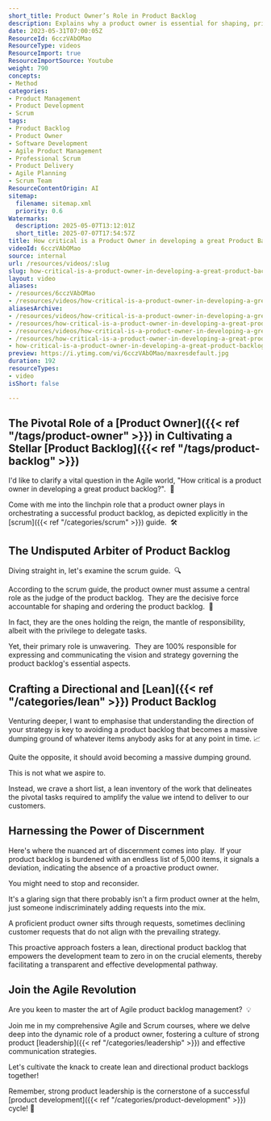 ```yaml
---
short_title: Product Owner’s Role in Product Backlog
description: Explains why a product owner is essential for shaping, prioritising, and maintaining a focused, lean product backlog that drives effective Agile product development.
date: 2023-05-31T07:00:05Z
ResourceId: 6cczVAbOMao
ResourceType: videos
ResourceImport: true
ResourceImportSource: Youtube
weight: 790
concepts:
- Method
categories:
- Product Management
- Product Development
- Scrum
tags:
- Product Backlog
- Product Owner
- Software Development
- Agile Product Management
- Professional Scrum
- Product Delivery
- Agile Planning
- Scrum Team
ResourceContentOrigin: AI
sitemap:
  filename: sitemap.xml
  priority: 0.6
Watermarks:
  description: 2025-05-07T13:12:01Z
  short_title: 2025-07-07T17:54:57Z
title: How critical is a Product Owner in developing a great Product Backlog?
videoId: 6cczVAbOMao
source: internal
url: /resources/videos/:slug
slug: how-critical-is-a-product-owner-in-developing-a-great-product-backlog
layout: video
aliases:
- /resources/6cczVAbOMao
- /resources/videos/how-critical-is-a-product-owner-in-developing-a-great-product-backlog
aliasesArchive:
- /resources/videos/how-critical-is-a-product-owner-in-developing-a-great-product-backlog
- /resources/how-critical-is-a-product-owner-in-developing-a-great-product-backlog
- /resources/videos/how-critical-is-a-product-owner-in-developing-a-great-product-backlog-
- /resources/how-critical-is-a-product-owner-in-developing-a-great-product-backlog-
- how-critical-is-a-product-owner-in-developing-a-great-product-backlog
preview: https://i.ytimg.com/vi/6cczVAbOMao/maxresdefault.jpg
duration: 192
resourceTypes:
- video
isShort: false

---
```

## The Pivotal Role of a [Product Owner]({{< ref "/tags/product-owner" >}}) in Cultivating a Stellar [Product Backlog]({{< ref "/tags/product-backlog" >}})

I'd like to clarify a vital question in the Agile world, "How critical is a product owner in developing a great product backlog?".  💫

Come with me into the linchpin role that a product owner plays in orchestrating a successful product backlog, as depicted explicitly in the [scrum]({{< ref "/categories/scrum" >}}) guide.  🛠️

## The Undisputed Arbiter of Product Backlog

Diving straight in, let's examine the scrum guide.  🔍

According to the scrum guide, the product owner must assume a central role as the judge of the product backlog.  They are the decisive force accountable for shaping and ordering the product backlog.  🎯

In fact, they are the ones holding the reign, the mantle of responsibility, albeit with the privilege to delegate tasks.

Yet, their primary role is unwavering.  They are 100% responsible for expressing and communicating the vision and strategy governing the product backlog's essential aspects.

## Crafting a Directional and [Lean]({{< ref "/categories/lean" >}}) Product Backlog

Venturing deeper, I want to emphasise that understanding the direction of your strategy is key to avoiding a product backlog that becomes a massive dumping ground of whatever items anybody asks for at any point in time. 📈

Quite the opposite, it should avoid becoming a massive dumping ground.

This is not what we aspire to.

Instead, we crave a short list, a lean inventory of the work that delineates the pivotal tasks required to amplify the value we intend to deliver to our customers. 

## Harnessing the Power of Discernment

Here's where the nuanced art of discernment comes into play.  If your product backlog is burdened with an endless list of 5,000 items, it signals a deviation, indicating the absence of a proactive product owner.

You might need to stop and reconsider.

It's a glaring sign that there probably isn't a firm product owner at the helm, just someone indiscriminately adding requests into the mix.

A proficient product owner sifts through requests, sometimes declining customer requests that do not align with the prevailing strategy.

This proactive approach fosters a lean, directional product backlog that empowers the development team to zero in on the crucial elements, thereby facilitating a transparent and effective developmental pathway.

## Join the Agile Revolution

Are you keen to master the art of Agile product backlog management?  💡

Join me in my comprehensive Agile and Scrum courses, where we delve deep into the dynamic role of a product owner, fostering a culture of strong product [leadership]({{< ref "/categories/leadership" >}}) and effective communication strategies.

Let's cultivate the knack to create lean and directional product backlogs together!

Remember, strong product leadership is the cornerstone of a successful [product development]({{< ref "/categories/product-development" >}}) cycle! 🚀
